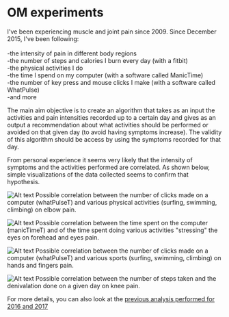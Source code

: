 # OM experiments
I've been experiencing muscle and joint pain since 2009. Since December 2015, I've been following:<br/>
<br/>
-the intensity of pain in different body regions<br/>
-the number of steps and calories I burn every day (with a fitbit)<br/>
-the physical activities I do<br/>
-the time I spend on my computer (with a software called ManicTime)<br/>
-the number of key press and mouse clicks I make (with a software called WhatPulse)<br/>
-and more<br/>

The main aim objective is to create an algorithm that takes as an input the activities and pain intensities recorded up to a certain day and gives as an output a recommendation about what activities should be performed or avoided on that given day (to avoid having symptoms increase). The validity of this algorithm should be access by using the symptoms recorded for that day.

From personal experience it seems very likely that the intensity of symptoms and the activities performed are correlated. As shown below, simple visualizations of the data collected seems to confirm that hypothesis.

![Alt text](https://github.com/oliviermirat/OptimizeUs/blob/master/OM/2019analysis/images/elbow.png?raw=true "Per Day")
Possible correlation between the number of clicks made on a computer (whatPulseT) and various physical activities (surfing, swimming, climbing) on elbow pain.

![Alt text](https://github.com/oliviermirat/OptimizeUs/blob/master/OM/2019analysis/images/foreheadEyes.png?raw=true "Per Day")
Possible correlation between the time spent on the computer (manicTimeT) and of the time spent doing various activities "stressing" the eyes on forehead and eyes pain.

![Alt text](https://github.com/oliviermirat/OptimizeUs/blob/master/OM/2019analysis/images/handsFingers.png?raw=true "Per Day")
Possible correlation between the number of clicks made on a computer (whatPulseT) and various sports (surfing, swimming, climbing) on hands and fingers pain.

![Alt text](https://github.com/oliviermirat/OptimizeUs/blob/master/OM/2019analysis/images/knees.png?raw=true "Per Day")
Possible correlation between the number of steps taken and the denivalation done on a given day on knee pain.

For more details, you can also look at the <a href='../README.md' target='_blank'>previous analysis performed for 2016 and 2017</a>
